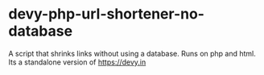 # devy-php-url-shortener-no-database
A script that shrinks links without using a database. Runs on php and html. Its a standalone version of https://devy.in
